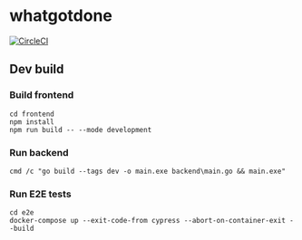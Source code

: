 # whatgotdone

[![CircleCI](https://circleci.com/gh/mtlynch/whatgotdone.svg?style=svg&circle-token=180495ad17cc0343547e430e81d28b66ff87e9f4)](https://circleci.com/gh/mtlynch/whatgotdone)

## Dev build

### Build frontend

```
cd frontend
npm install
npm run build -- --mode development
```

### Run backend

```
cmd /c "go build --tags dev -o main.exe backend\main.go && main.exe"
```

### Run E2E tests

```
cd e2e
docker-compose up --exit-code-from cypress --abort-on-container-exit --build
```

